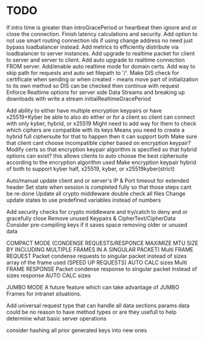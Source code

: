 # TODO

If intro time is greater than introGracePeriod or heartbeat then ignore and or close the connection.
Finish latency calculations and security.
Add option to not use smart routing connection ids if using change address no need just bypass loadbalancer instead.
Add metrics to efficiently distribute via loadbalancer to server instances.
Add upgrade to realtime packet for client to server and server to client.
Add auto upgrade to realtime connection FROM server.
Add/enable auto realtime mode for domain certs.
Add way to skip path for requests and auto set filepath to '/'.
Make DIS check for certificate when sending or when created - means move part of initialization to its own method so DIS can be checked then continue with request
Enforce Realtime options for server side
Data Streams and breaking up downloads with write a stream
initialRealtimeGracePeriod

Add ability to either have multiple encryption keypairs or have x25519+Kyber be able to also do either or for a client so client can connect with only kyber, hybrid, or x25519
Might need to add way for them to check which ciphers are compatible with its keys
Means you need to create a hybrid full ciphersuite for that to happen then it can support both
Make sure that client cant choose incompatible cipher based on encryption keypair?
Modify certs so that encryption keypair algorithm is specified so that hybrid options can exist?
this allows clients to auto choose the best ciphersuite according to the encryption algorithm used
Make encryption keypair hybrid of both to support kyber half, x25519, kyber, or x25519kyber(strict)

Auto/manual update client and or server's IP & Port
timeout for extended header
Set state when session is completed fully so that those steps cant be re-done
Update all crypto middleware double check all files
Change update states to use predefined variables instead of numbers

Add security checks for crypto middleware and try/catch to deny and or gracefully close
Remove unused Keypairs & CipherText/CipherData
Consider pre-compiling keys if it saves space removing older or unused data

COMPACT MODE (CONDENSE REQUESTS/RESPONCE MAXIMIZE MTU SIZE BY INCLUDING MULTIPLE FRAMES IN A SINGULAR PACKET)
Multi FRAME REQUEST Packet condense requests to singular packet instead of sizes array of the frame used (SPEED UP REQUESTS) AUTO CALC sizes
Multi FRAME RESPONSE Packet condense response to singular packet instead of sizes response AUTO CALC sizes

JUMBO MODE
A future feature which can take advantage of JUMBO Frames for intranet situations.

Add universal request type that can handle all data sections params data could be no reason to have method types or are they usefull to help determine what basic server operations

consider hashing all prior generated keys into new ones
